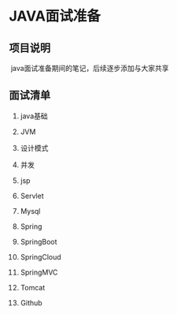 # JAVA面试准备

## 项目说明

​	java面试准备期间的笔记，后续逐步添加与大家共享

## 面试清单

1. java基础

2. JVM

3. 设计模式

4. 并发

5. jsp

6. Servlet

7. Mysql

8. Spring

9. SpringBoot

10. SpringCloud

11. SpringMVC

12. Tomcat

13. Github

    

